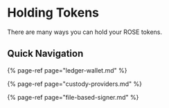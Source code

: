 # Holding Tokens

There are many ways you can hold your ROSE tokens.

## Quick Navigation

{% page-ref page="ledger-wallet.md" %}

{% page-ref page="custody-providers.md" %}

{% page-ref page="file-based-signer.md" %}



